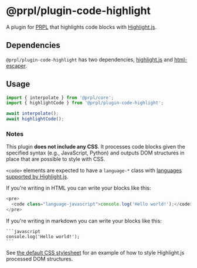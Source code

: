 # @prpl/plugin-code-highlight

A plugin for [PRPL](https://github.com/tyhopp/prpl) that highlights code blocks with [Highlight.js](https://github.com/highlightjs/highlight.js).

## Dependencies

`@prpl/plugin-code-highlight` has two dependencies, [highlight.js](https://github.com/highlightjs/highlight.js) and 
[html-escaper](https://github.com/WebReflection/html-escaper).

## Usage

```javascript
import { interpolate } from '@prpl/core';
import { highlightCode } from '@prpl/plugin-code-highlight';

await interpolate();
await highlightCode();
```

### Notes

This plugin **does not include any CSS**. It processes code blocks given the specified syntax (e.g., JavaScript, 
Python) and outputs DOM structures in place that are possible to style with CSS.

`<code>` elements are expected to have a `language-*` class with [languages supported by Highlight.js](https://github.com/highlightjs/highlight.js/blob/main/SUPPORTED_LANGUAGES.md).

If you're writing in HTML you can write your blocks like this: 
```javascript
<pre>
  <code class="language-javascript">console.log('Hello world!');</code>
</pre>
```

If you're writing in markdown you can write your blocks like this:

````
```javascript
console.log('Hello world!');
```
````

See [the default CSS stylesheet](https://github.com/highlightjs/highlight.js/blob/main/src/styles/default.css) for 
an example of how to style Highlight.js processed DOM structures.

